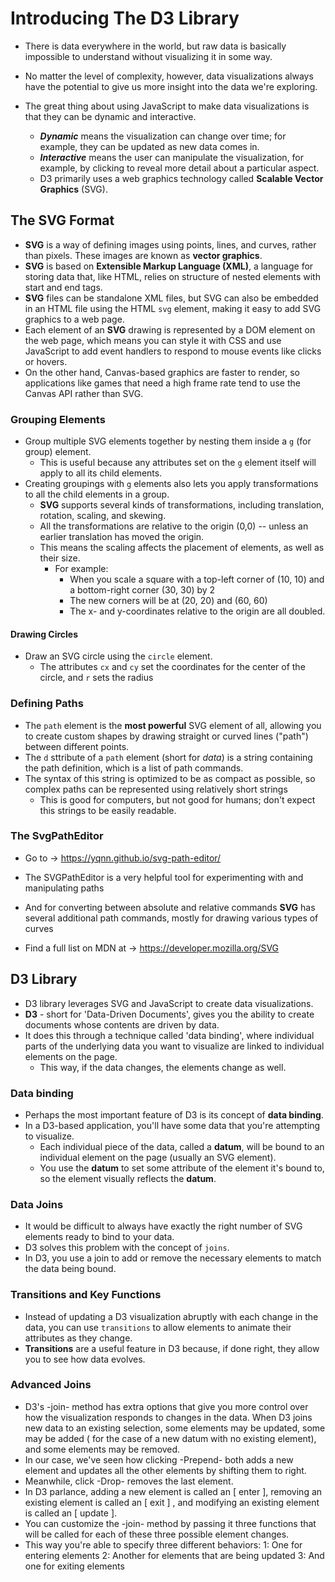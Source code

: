 # Introducing The D3 Library

- There is data everywhere in the world, but raw data is basically impossible
  to understand without visualizing it in some way.
- No matter the level of complexity, however, data visualizations always have the
  potential to give us more insight into the data we're exploring.

- The great thing about using JavaScript to make data visualizations is that they
  can be dynamic and interactive.

  - **_Dynamic_** means the visualization can change over time; for example, they
    can be updated as new data comes in.
  - **_Interactive_** means the user can manipulate the visualization, for
    example, by clicking to reveal more detail about a particular aspect.
  - D3 primarily uses a web graphics technology called **Scalable Vector Graphics**
    (SVG).

## The SVG Format

- **SVG** is a way of defining images using points, lines, and curves, rather
  than pixels. These images are known as **vector graphics**.
- **SVG** is based on **Extensible Markup Language (XML)**, a language for storing
  data that, like HTML, relies on structure of nested elements with start and
  end tags.
- **SVG** files can be standalone XML files, but SVG can also be embedded in an HTML
  file using the HTML `svg` element, making it easy to add SVG graphics to a
  web page.
- Each element of an **SVG** drawing is represented by a DOM element on the web page,
  which means you can style it with CSS and use JavaScript to add event handlers
  to respond to mouse events like clicks or hovers.
- On the other hand, Canvas-based graphics are faster to render, so applications
  like games that need a high frame rate tend to use the Canvas API rather than SVG.

### Grouping Elements

- Group multiple SVG elements together by nesting them inside a `g` (for group) element.
  - This is useful because any attributes set on the `g` element itself will
    apply to all its child elements.
- Creating groupings with `g` elements also lets you apply transformations to
  all the child elements in a group.
  - **SVG** supports several kinds of transformations, including translation, rotation,
    scaling, and skewing.
  - All the transformations are relative to the origin (0,0) -- unless an
    earlier translation has moved the origin.
  - This means the scaling affects the placement of elements, as well as their size.
    - For example:
      - When you scale a square with a top-left corner of (10, 10) and a
        bottom-right corner (30, 30) by 2
      - The new corners will be at (20, 20) and (60, 60)
      - The x- and y-coordinates relative to the origin are all doubled.

#### Drawing Circles

- Draw an SVG circle using the `circle` element.
  - The attributes `cx` and `cy` set the coordinates for the center of the circle,
    and `r` sets the radius

### Defining Paths

- The `path` element is the **most powerful** SVG element of all, allowing you
  to create custom shapes by drawing straight or curved lines ("path") between
  different points.
- The `d` sttribute of a `path` element (short for _data_) is a string
  containing the path definition, which is a list of path commands.
- The syntax of this string is optimized to be as compact as possible, so
  complex paths can be represented using relatively short strings
  - This is good for computers, but not good for humans; don't expect this strings
    to be easily readable.

### The SvgPathEditor

- Go to -> <https://yqnn.github.io/svg-path-editor/>

- The SVGPathEditor is a very helpful tool for experimenting with and manipulating
  paths
- And for converting between absolute and relative commands **SVG** has several
  additional path commands, mostly for drawing various types of curves
- Find a full list on MDN at -> <https://developer.mozilla.org/SVG>

## D3 Library

- D3 library leverages SVG and JavaScript to create data visualizations.
- **D3** - short for 'Data-Driven Documents', gives you the ability to create
  documents whose contents are driven by data.
- It does this through a technique called 'data binding', where individual
  parts of the underlying data you want to visualize are linked to individual
  elements on the page.
  - This way, if the data changes, the elements change as well.

### Data binding

 - Perhaps the most important feature of D3 is its concept of **data binding**. 
 - In a D3-based application, you'll have some data that you're attempting to 
   visualize.
    - Each individual piece of the data, called a **datum**, will be bound
      to an individual element on the page (usually an SVG element).
    - You use the **datum** to set some attribute of the element it's bound to, 
      so the element visually reflects the **datum**.

### Data Joins
 - It would be difficult to always have exactly the right number of SVG elements
   ready to bind to your data.
 - D3 solves this problem with the concept of `joins`.
  - In D3, you use a join to add or remove the necessary elements to match the 
    data being bound.

### Transitions and Key Functions

 - Instead of updating a D3 visualization abruptly with each change in the data,
   you can use `transitions` to allow elements to animate their attributes as 
   they change.
 - **Transitions** are a useful feature in D3 because, if done right, they allow
   you to see how data evolves.

### Advanced Joins
 - D3's -join- method has extra options that give you more control over how the
   visualization responds to changes in the data. When D3 joins new data to an 
   existing selection, some elements may be updated, some may be added ( for 
   the case of a new datum with no existing element), and some elements may be
   removed.
 - In our case, we've seen how clicking -Prepend- both adds a new element and 
   updates all the other elements by shifting them to right.
 - Meanwhile, click -Drop- removes the last element.
 - In D3 parlance, adding a new element is called an [ enter ], removing an 
   existing element is called an [ exit ] , and modifying an existing
   element is called an [ update ].
 - You can customize the -join- method by passing it three functions that 
   will be called for each of these three possible element changes.
 - This way you're able to specify three different behaviors: 
    1: One for entering elements
    2: Another for elements that are being updated
    3: And one for exiting elements
